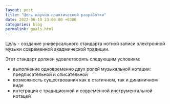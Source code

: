 ```yaml
---
layout: post
title: "Цель научно-практической разработки"
date: 2022-06-19 23:00:00 +0300
categories: blog
permalink: goals.html
---
```


Цель - создание универсального стандарта нотной записи электронной музыки современной акадмической традиции.

Этот стандарт должен удовлетворять следующим условиям:

- выполнение одновременно двух ролей музыкальной нотации: предписательной и описательной
- возможность существования как в статичном, так и динамичном виде
- интеграция с традиционной и современной инструментальной нотацей
